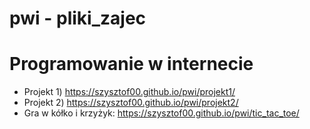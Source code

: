 # pwi - pliki_zajec
<h1>Programowanie w internecie</H1>

<ul>
<li>Projekt 1) <a href="https://szysztof00.github.io/pwi/projekt1/">https://szysztof00.github.io/pwi/projekt1/</a> <br></li>
<li>Projekt 2) <a href="https://szysztof00.github.io/pwi/projekt2/">https://szysztof00.github.io/pwi/projekt2/</a> <br></li>
<li>Gra w kółko i krzyżyk: <a href=" https://szysztof00.github.io/pwi/tic_tac_toe/">https://szysztof00.github.io/pwi/tic_tac_toe/ </a><br></li>
